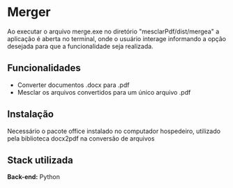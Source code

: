 # Merger
Ao executar o arquivo merge.exe no diretório "mesclarPdf/dist/mergea" a aplicação é aberta no terminal, onde o usuário interage informando a opção desejada para que a funcionalidade seja realizada.

## Funcionalidades

- Converter documentos .docx para .pdf
- Mesclar os arquivos convertidos para um único arquivo .pdf


## Instalação
Necessário o pacote office instalado no computador hospedeiro, utilizado pela biblioteca docx2pdf na conversão de arquivos
## Stack utilizada
**Back-end:** Python

